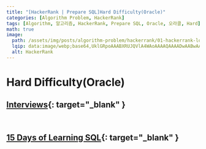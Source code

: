 ```yaml
---
title: "[HackerRank | Prepare SQL]Hard Difficulty(Oracle)"
categories: [Algorithm Problem, HackerRank]
tags: [Algorithm, 알고리즘, HackerRank, Prepare SQL, Oracle, 오라클, Hard]
math: true
image:
  path: /assets/img/posts/algorithm-problem/hackerrank/01-hackerrank-logo.jpg
  lqip: data:image/webp;base64,UklGRpoAAABXRUJQVlA4WAoAAAAQAAAADwAABwAAQUxQSDIAAAARL0AmbZurmr57yyIiqE8oiG0bejIYEQTgqiDA9vqnsUSI6H+oAERp2HZ65qP/VIAWAFZQOCBCAAAA8AEAnQEqEAAIAAVAfCWkAALp8sF8rgRgAP7o9FDvMCkMde9PK7euH5M1m6VWoDXf2FkP3BqV0ZYbO6NA/VFIAAAA
  alt: HackerRank
---
```


# Hard Difficulty(Oracle)

## [Interviews](https://www.hackerrank.com/challenges/interviews/problem?isFullScreen=true){: target="_blank" }

![]()

```sql

```

## [15 Days of Learning SQL](https://www.hackerrank.com/challenges/15-days-of-learning-sql/problem?isFullScreen=true){: target="_blank" }

![]()

```sql

```
